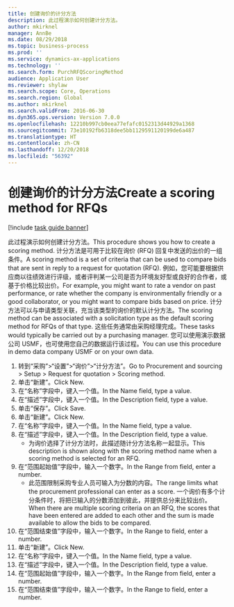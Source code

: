 ```yaml
---
title: 创建询价的计分方法
description: 此过程演示如何创建计分方法。
author: mkirknel
manager: AnnBe
ms.date: 08/29/2018
ms.topic: business-process
ms.prod: ''
ms.service: dynamics-ax-applications
ms.technology: ''
ms.search.form: PurchRFQScoringMethod
audience: Application User
ms.reviewer: shylaw
ms.search.scope: Core, Operations
ms.search.region: Global
ms.author: mkirknel
ms.search.validFrom: 2016-06-30
ms.dyn365.ops.version: Version 7.0.0
ms.openlocfilehash: 12210b997cb0eea77efafc0152313d44929a1368
ms.sourcegitcommit: 73e10192fb6318dee5bb1129591120199de6a487
ms.translationtype: HT
ms.contentlocale: zh-CN
ms.lasthandoff: 12/20/2018
ms.locfileid: "56392"
---
```

# <a name="create-a-scoring-method-for-rfqs"></a><span data-ttu-id="8ca11-103">创建询价的计分方法</span><span class="sxs-lookup"><span data-stu-id="8ca11-103">Create a scoring method for RFQs</span></span>

[!include [task guide banner](../../includes/task-guide-banner.md)]

<span data-ttu-id="8ca11-104">此过程演示如何创建计分方法。</span><span class="sxs-lookup"><span data-stu-id="8ca11-104">This procedure shows you how to create a scoring method.</span></span> <span data-ttu-id="8ca11-105">计分方法是可用于比较在询价 (RFQ) 回复中发送的出价的一组条件。</span><span class="sxs-lookup"><span data-stu-id="8ca11-105">A scoring method is a set of criteria that can be used to compare bids that are sent in reply to a request for quotation (RFQ).</span></span> <span data-ttu-id="8ca11-106">例如，您可能要根据供应商以往绩效进行评级，或者评判某一公司是否为环境友好型或良好的合作者，或基于价格比较出价。</span><span class="sxs-lookup"><span data-stu-id="8ca11-106">For example, you might want to rate a vendor on past performance, or rate whether the company is environmentally friendly or a good collaborator, or you might want to compare bids based on price.</span></span> <span data-ttu-id="8ca11-107">计分方法可以与申请类型关联，充当该类型的询价的默认计分方法。</span><span class="sxs-lookup"><span data-stu-id="8ca11-107">The scoring method can be associated with a solicitation type as the default scoring method for RFQs of that type.</span></span> <span data-ttu-id="8ca11-108">这些任务通常由采购经理完成。</span><span class="sxs-lookup"><span data-stu-id="8ca11-108">These tasks would typically be carried out by a purchasing manager.</span></span> <span data-ttu-id="8ca11-109">您可以使用演示数据公司 USMF，也可使用您自己的数据运行该过程。</span><span class="sxs-lookup"><span data-stu-id="8ca11-109">You can use this procedure in demo data company USMF or on your own data.</span></span>

1. <span data-ttu-id="8ca11-110">转到“采购”>“设置”>“询价”>“计分方法”。</span><span class="sxs-lookup"><span data-stu-id="8ca11-110">Go to Procurement and sourcing > Setup > Request for quotation > Scoring method.</span></span>
2. <span data-ttu-id="8ca11-111">单击“新建”。</span><span class="sxs-lookup"><span data-stu-id="8ca11-111">Click New.</span></span>
3. <span data-ttu-id="8ca11-112">在“名称”字段中，键入一个值。</span><span class="sxs-lookup"><span data-stu-id="8ca11-112">In the Name field, type a value.</span></span>
4. <span data-ttu-id="8ca11-113">在“描述”字段中，键入一个值。</span><span class="sxs-lookup"><span data-stu-id="8ca11-113">In the Description field, type a value.</span></span>
5. <span data-ttu-id="8ca11-114">单击“保存”。</span><span class="sxs-lookup"><span data-stu-id="8ca11-114">Click Save.</span></span>
6. <span data-ttu-id="8ca11-115">单击“新建”。</span><span class="sxs-lookup"><span data-stu-id="8ca11-115">Click New.</span></span>
7. <span data-ttu-id="8ca11-116">在“名称”字段中，键入一个值。</span><span class="sxs-lookup"><span data-stu-id="8ca11-116">In the Name field, type a value.</span></span>
8. <span data-ttu-id="8ca11-117">在“描述”字段中，键入一个值。</span><span class="sxs-lookup"><span data-stu-id="8ca11-117">In the Description field, type a value.</span></span>
    * <span data-ttu-id="8ca11-118">为询价选择了计分方法时，此描述随计分方法名称一起显示。</span><span class="sxs-lookup"><span data-stu-id="8ca11-118">This description is shown along with the scoring method name when a scoring method is selected for an RFQ.</span></span>  
9. <span data-ttu-id="8ca11-119">在“范围起始值”字段中，输入一个数字。</span><span class="sxs-lookup"><span data-stu-id="8ca11-119">In the Range from field, enter a number.</span></span>
    * <span data-ttu-id="8ca11-120">此范围限制采购专业人员可输入为分数的内容。</span><span class="sxs-lookup"><span data-stu-id="8ca11-120">The range limits what the procurement professional can enter as a score.</span></span> <span data-ttu-id="8ca11-121">一个询价有多个计分条件时，将把已输入的分数添加到彼此，并提供总分来比较出价。</span><span class="sxs-lookup"><span data-stu-id="8ca11-121">When there are multiple scoring criteria on an RFQ, the scores that have been entered are added to each other and the sum is made available to allow the bids to be compared.</span></span>  
10. <span data-ttu-id="8ca11-122">在“范围结束值”字段中，输入一个数字。</span><span class="sxs-lookup"><span data-stu-id="8ca11-122">In the Range to field, enter a number.</span></span>
11. <span data-ttu-id="8ca11-123">单击“新建”。</span><span class="sxs-lookup"><span data-stu-id="8ca11-123">Click New.</span></span>
12. <span data-ttu-id="8ca11-124">在“名称”字段中，键入一个值。</span><span class="sxs-lookup"><span data-stu-id="8ca11-124">In the Name field, type a value.</span></span>
13. <span data-ttu-id="8ca11-125">在“描述”字段中，键入一个值。</span><span class="sxs-lookup"><span data-stu-id="8ca11-125">In the Description field, type a value.</span></span>
14. <span data-ttu-id="8ca11-126">在“范围起始值”字段中，输入一个数字。</span><span class="sxs-lookup"><span data-stu-id="8ca11-126">In the Range from field, enter a number.</span></span>
15. <span data-ttu-id="8ca11-127">在“范围结束值”字段中，输入一个数字。</span><span class="sxs-lookup"><span data-stu-id="8ca11-127">In the Range to field, enter a number.</span></span>

